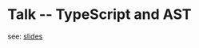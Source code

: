 
# Talk -- TypeScript and AST

see: [slides](https://xiaoxiangmoe.github.io/talk--mock-authorization-server)
